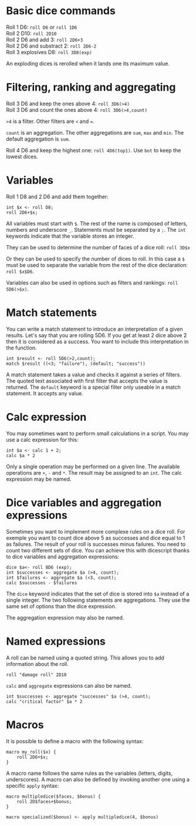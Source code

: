 # Basic dice commands

Roll 1 D6: `roll D6` or `roll 1D6`  
Roll 2 D10: `roll 2D10`  
Roll 2 D6 and add 3: `roll 2D6+3`  
Roll 2 D6 and substract 2: `roll 2D6-2`  
Roll 3 explosives D8: `roll 3D8(exp)`

An exploding dices is rerolled when it lands one its maximum value.

# Filtering, ranking and aggregating

Roll 3 D6 and keep the ones above 4: `roll 3D6(>4)`  
Roll 3 D6 and count the ones above 4: `roll 3D6(>4,count)`

`>4` is a filter. Other filters are `<` and `=`.

`count` is an aggregation. The other aggregations are `sum`, `max` and `min`.
The default aggregation is `sum`.

Roll 4 D6 and keep the highest one: `roll 4D6(top1)`. Use `bot` to keep the
lowest dices.

# Variables

Roll 1 D8 and 2 D6 and add them together:

```
int $x <- roll D8;
roll 2D6+$x;
```

All variables must start with `$`. The rest of the name is composed of letters,
numbers and underscore `_`. Statements must be separated by a `;`. The `int`
keywords indicate that the variable stores an integer.

They can be used to determine the number of faces of a dice roll: `roll 3D$x`

Or they can be used to specify the number of dices to roll. In this case a `$`
must be used to separate the variable from the rest of the dice declaration:
`roll $x$D6`.

Variables can also be used in options such as filters and rankings: `roll 5D6(>$x)`.

# Match statements

You can write a match statement to introduce an interpretation of a given
results. Let's say that you are rolling 5D6. If you get at least 2 dice above 2
then it is considered as a success. You want to include this interpretation in
the function.

```
int $result <- roll 5D6(>2,count);
match $result ((<3; "failure"), (default; "success"))
```

A match statement takes a value and checks it against a series of filters. The
quoted text associated with first filter that accepts the value is returned. The
`default` keyword is a special filter only useable in a match statement. It
accepts any value.

# Calc expression

You may sometimes want to perform small calculations in a script. You may use a
calc expression for this:

```
int $a <- calc 1 + 2;
calc $a * 2
```

Only a single operation may be performed on a given line. The available
operations are `+`, `-` and `*`. The result may be assigned to an `int`. The
calc expression may be named.

# Dice variables and aggregation expressions

Sometimes you want to implement more complexe rules on a dice roll. For exemple
you want to count dice above 5 as successes and dice equal to 1 as failures. The
result of your roll is successes minus failures. You need to count two different
sets of dice. You can achieve this with dicescript thanks to dice variables and
aggregation expressions:

```
dice $a<- roll 8D6 (exp);
int $successes <- aggregate $a (>4, count);
int $failures <- aggregate $a (<3, count);
calc $successes - $failures
```

The `dice` keyword indicates that the set of dice is stored into `$a` instead of
a single integer. The two following statements are aggregations. They use the
same set of options than the dice expression.

The aggregation expression may also be named.

# Named expressions

A roll can be named using a quoted string. This allows you to add information
about the roll.

```
roll "damage roll" 2D10
```

`calc` and `aggregate` expressions can also be named.

```
int $successes <- aggregate "successes" $a (>4, count);
calc "critical factor" $a * 2
```

# Macros

It is possible to define a macro with the following syntax:

```
macro my_roll($x) {
    roll 2D6+$x;
}
```

A macro name follows the same rules as the variables (letters, digits,
underscores). A macro can also be defined by invoking another one using a
specific `apply` syntax:

```
macro multipledice($faces, $bonus) {
    roll 2D$faces+$bonus;
}

macro specialized($bonus) <- apply multipledice(4, $bonus)
```
